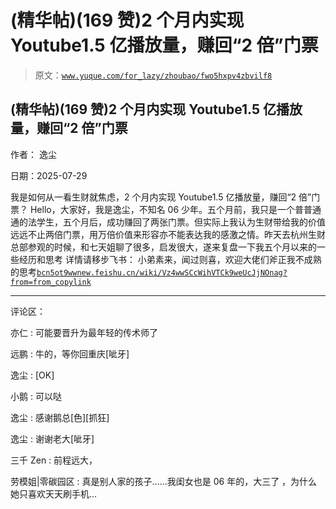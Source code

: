 # (精华帖)(169 赞)2 个月内实现 Youtube1.5 亿播放量，赚回“2 倍”门票

> 原文：[`www.yuque.com/for_lazy/zhoubao/fwo5hxpv4zbvilf8`](https://www.yuque.com/for_lazy/zhoubao/fwo5hxpv4zbvilf8)

## (精华帖)(169 赞)2 个月内实现 Youtube1.5 亿播放量，赚回“2 倍”门票

作者： 逸尘

日期：2025-07-29

我是如何从一看生财就焦虑，2 个月内实现 Youtube1.5 亿播放量，赚回“2 倍”门票？
Hello，大家好，我是逸尘，不知名 06 少年。五个月前，我只是一个普普通通的法学生，五个月后，成功赚回了两张门票。但实际上我认为生财带给我的价值远远不止两倍门票，用万倍价值来形容亦不能表达我的感激之情。昨天去杭州生财总部参观的时候，和七天姐聊了很多，启发很大，遂来复盘一下我五个月以来的一些经历和思考
详情请移步飞书：
小弟素来，闻过则喜，欢迎大佬们斧正我不成熟的思考[`bcn5ot9wwnew.feishu.cn/wiki/Vz4wwSCcWihVTCk9weUcJjNOnag?from=from_copylink`](https://bcn5ot9wwnew.feishu.cn/wiki/Vz4wwSCcWihVTCk9weUcJjNOnag?from=from_copylink)

* * *

评论区：

亦仁 : 可能要晋升为最年轻的传术师了

远鹏 : 牛的，等你回重庆[呲牙]

逸尘 : [OK]

小鹅 : 可以哒

逸尘 : 感谢鹅总[色][抓狂]

逸尘 : 谢谢老大[呲牙]

三千 Zen : 前程远大，

劳模姐|零碳园区 : 真是别人家的孩子......我闺女也是 06 年的，大三了 ，为什么她只喜欢天天刷手机...